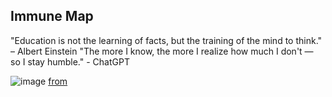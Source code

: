 ## Immune Map
"Education is not the learning of facts, but the training of the mind to think." – Albert Einstein
"The more I know, the more I realize how much I don't — so I stay humble." - ChatGPT

![image](https://github.com/user-attachments/assets/d1cb4779-267a-4048-91d7-daa9383c0360)
[from](https://www.facebook.com/photo/?fbid=1015315557416732&set=a.595368719411420)
